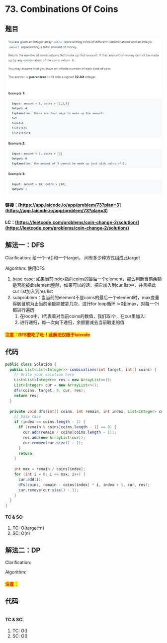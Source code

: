 # 73. Combinations Of Coins

## 题目

![](<.gitbook/assets/image (105).png>)

#### 链接：[https://app.laicode.io/app/problem/73?plan=3](https://app.laicode.io/app/problem/73?plan=3)

#### LC：[https://leetcode.com/problems/coin-change-2/solution/](https://leetcode.com/problems/coin-change-2/solution/)

## 解法一：DFS

Clarification: 给一个int\[]和一个target， 问有多少种方式组成此target&#x20;

Algorithm: 使用DFS

1. base case: 如果当前index指向coins的最后一个element，那么判断当前余额是否能被此element整除，如果可以的话，把它加入到cur list中，并且把此cur list加入到res list
2. subproblem：当当前的element不是coins的最后一个element时，max变量得到目前为止当前余额能被拿几次，进行for loop循环 i=0到max，对每一个i都进行遍历
   1. 在loop中，i代表着对当前coins的数值，我们取i个，在cur里加入i
   2. 进行递归，每一次向下递归，余额要减去当前取走的值

#### <mark style="color:red;">注意：DFS要吃了吐！此解法仅限于laicode</mark>

## 代码

```java
public class Solution {
  public List<List<Integer>> combinations(int target, int[] coins) {
    // Write your solution here
    List<List<Integer>> res = new ArrayList<>();
    List<Integer> cur = new ArrayList<>();
    dfs(coins, target, 0, cur, res);
    return res;
  }

  private void dfs(int[] coins, int remain, int index, List<Integer> cur, List<List<Integer>> res) {
    // base case
    if (index == coins.length - 1) {
      if (remain % coins[coins.length - 1] == 0) {
        cur.add(remain / coins[coins.length - 1]);
        res.add(new ArrayList(cur));
        cur.remove(cur.size() - 1);
      }
      return;
    }

    int max = remain / coins[index];
    for (int i = 0; i <= max; i++) {
      cur.add(i);
      dfs(coins, remain - coins[index] * i, index + 1, cur, res);
      cur.remove(cur.size() - 1);
    }
  }
}
```

#### TC & SC:&#x20;

1. TC: O(target^n)
2. SC: O(n)

## 解法二：DP

Clarification:&#x20;

Algorithm:&#x20;

#### <mark style="color:red;">注意：</mark>

## 代码

```java
```

#### TC & SC:&#x20;

1. TC: O()
2. SC: O()
